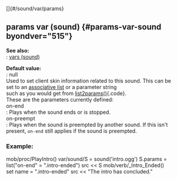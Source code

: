 []{#/sound/var/params}    
## params var (sound) {#params-var-sound byondver="515"}    
**See also:**    
:   [vars (sound)](/ref/sound/var)    
<!-- -->    
**Default value:**    
:   null    
Used to set client skin information related to this sound. This can be    
set to an [associative list](/ref/list/associations) or a parameter string    
such as you would get from [list2params()](/ref/proc/list2params){.code}.    
These are the parameters currently defined:    
on-end    
:   Plays when the sound ends or is stopped.    
on-preempt    
:   Plays when the sound is preempted by another sound. If this isn\'t    
    present, `on-end` still applies if the sound is preempted.    
### Example:    
mob/proc/PlayIntro() var/sound/S = sound(\'intro.ogg\') S.params =    
list(\"on-end\" = \".intro-ended\") src \<\< S mob/verb/\_Intro_Ended()    
set name = \".intro-ended\" src \<\< \"The intro has concluded.\"  